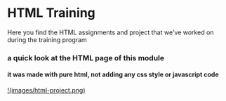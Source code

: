 # HTML Training

<p> Here you find the HTML assignments and project that we've worked on during the training program </p>

### a quick look at the HTML page of this module
#### it was made with pure html, not adding any css style or javascript code

[!(images/html-project.png)](./Project)